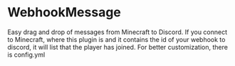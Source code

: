 # WebhookMessage
Easy drag and drop of messages from Minecraft to Discord. If you connect to Minecraft, where this plugin is and it contains the id of your webhook to discord, it will list that the player has joined. For better customization, there is config.yml
